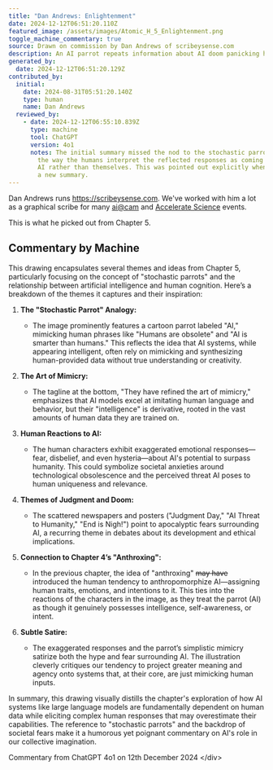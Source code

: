 ```yaml
---
title: "Dan Andrews: Enlightenment"
date: 2024-12-12T06:51:20.110Z
featured_image: /assets/images/Atomic_H_5_Enlightenment.png
toggle_machine_commentary: true
source: Drawn on commission by Dan Andrews of scribeysense.com
description: An AI parrot repeats information about AI doom panicking humans.
generated_by:
  date: 2024-12-12T06:51:20.129Z
contributed_by:
  initial:
    date: 2024-08-31T05:51:20.140Z
    type: human
    name: Dan Andrews
  reviewed_by:
    - date: 2024-12-12T06:55:10.839Z
      type: machine
      tool: ChatGPT
      version: 4o1
      notes: The initial summary missed the nod to the stochastic parrots paper and
        the way the humans interpret the reflected responses as coming from the
        AI rather than themselves. This was pointed out explicitly when creating
        a new summary.
---
```


Dan Andrews runs <https://scribeysense.com>. We've worked with him a lot as a graphical scribe for many [ai@cam](https://ai.cam.ac.uk) and [Accelerate Science](https://science.ai.cam.ac.uk) events.

This is what he picked out from Chapter 5.

<div class="machine-commentary" markdown="1">

## Commentary by Machine

This drawing encapsulates several themes and ideas from Chapter 5, particularly focusing on the concept of "stochastic parrots" and the relationship between artificial intelligence and human cognition. Here’s a breakdown of the themes it captures and their inspiration:

1. **The "Stochastic Parrot" Analogy:**

   * The image prominently features a cartoon parrot labeled "AI," mimicking human phrases like "Humans are obsolete" and "AI is smarter than humans." This reflects the idea that AI systems, while appearing intelligent, often rely on mimicking and synthesizing human-provided data without true understanding or creativity.
   
2. **The Art of Mimicry:**

   * The tagline at the bottom, "They have refined the art of mimicry," emphasizes that AI models excel at imitating human language and behavior, but their "intelligence" is derivative, rooted in the vast amounts of human data they are trained on.
   
3. **Human Reactions to AI:**

   * The human characters exhibit exaggerated emotional responses—fear, disbelief, and even hysteria—about AI's potential to surpass humanity. This could symbolize societal anxieties around technological obsolescence and the perceived threat AI poses to human uniqueness and relevance.

4. **Themes of Judgment and Doom:**

   * The scattered newspapers and posters ("Judgment Day," "AI Threat to Humanity," "End is Nigh!") point to apocalyptic fears surrounding AI, a recurring theme in debates about its development and ethical implications.

5. **Connection to Chapter 4’s "Anthroxing":**

   * In the previous chapter, the idea of "anthroxing" ~~may have~~ introduced the human tendency to anthropomorphize AI—assigning human traits, emotions, and intentions to it. This ties into the reactions of the characters in the image, as they treat the parrot (AI) as though it genuinely possesses intelligence, self-awareness, or intent.

6. **Subtle Satire:**

   * The exaggerated responses and the parrot’s simplistic mimicry satirize both the hype and fear surrounding AI. The illustration cleverly critiques our tendency to project greater meaning and agency onto systems that, at their core, are just mimicking human inputs.

In summary, this drawing visually distills the chapter's exploration of how AI systems like large language models are fundamentally dependent on human data while eliciting complex human responses that may overestimate their capabilities. The reference to "stochastic parrots" and the backdrop of societal fears make it a humorous yet poignant commentary on AI's role in our collective imagination.

Commentary from ChatGPT 4o1 on 12th December 2024
<﻿/div>
